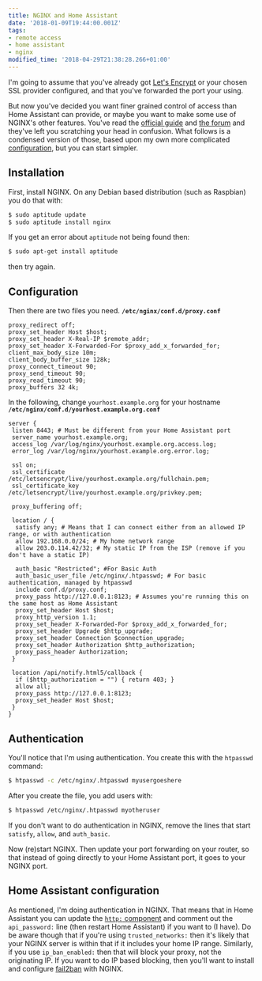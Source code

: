 ```yaml
---
title: NGINX and Home Assistant
date: '2018-01-09T19:44:00.001Z'
tags:
- remote access
- home assistant
- nginx
modified_time: '2018-04-29T21:38:28.266+01:00'
---
```


I'm going to assume that you've already got [Let's Encrypt](https://www.blogger.com/2017/11/letsencrypt-with-home-assistant.html) or your chosen SSL provider configured, and that you've forwarded the port your using.

But now you've decided you want finer grained control of access than Home Assistant can provide, or maybe you want to make some use of NGINX's other features. You've read the [official guide](https://home-assistant.io/docs/ecosystem/nginx/) and [the forum](https://community.home-assistant.io/t/homeassistant-nginx-ssl-proxy-setup/53) and they've left you scratching your head in confusion. What follows is a condensed version of those, based upon my own more complicated [configuration](https://github.com/DubhAd/Home-AssistantConfig/tree/master/etc/nginx/conf.d), but you can start simpler.

## Installation

First, install NGINX. On any Debian based distribution (such as Raspbian) you do that with:

```bash
$ sudo aptitude update
$ sudo aptitude install nginx
```

If you get an error about `aptitude` not being found then:

```bash
$ sudo apt-get install aptitude
```

then try again.

## Configuration

Then there are two files you need. **`/etc/nginx/conf.d/proxy.conf`**

```
proxy_redirect off;
proxy_set_header Host $host;
proxy_set_header X-Real-IP $remote_addr;
proxy_set_header X-Forwarded-For $proxy_add_x_forwarded_for;
client_max_body_size 10m;
client_body_buffer_size 128k;
proxy_connect_timeout 90;
proxy_send_timeout 90;
proxy_read_timeout 90;
proxy_buffers 32 4k;
```

In the following, change `yourhost.example.org` for your hostname **`/etc/nginx/conf.d/yourhost.example.org.conf`**


```
server {
 listen 8443; # Must be different from your Home Assistant port
 server_name yourhost.example.org;
 access_log /var/log/nginx/yourhost.example.org.access.log;
 error_log /var/log/nginx/yourhost.example.org.error.log;

 ssl on;
 ssl_certificate /etc/letsencrypt/live/yourhost.example.org/fullchain.pem;
 ssl_certificate_key /etc/letsencrypt/live/yourhost.example.org/privkey.pem;

 proxy_buffering off;

 location / {
  satisfy any; # Means that I can connect either from an allowed IP range, or with authentication
  allow 192.168.0.0/24; # My home network range
  allow 203.0.114.42/32; # My static IP from the ISP (remove if you don't have a static IP)

  auth_basic "Restricted"; #For Basic Auth
  auth_basic_user_file /etc/nginx/.htpasswd; # For basic authentication, managed by htpasswd
  include conf.d/proxy.conf;
  proxy_pass http://127.0.0.1:8123; # Assumes you're running this on the same host as Home Assistant
  proxy_set_header Host $host;
  proxy_http_version 1.1;
  proxy_set_header X-Forwarded-For $proxy_add_x_forwarded_for;
  proxy_set_header Upgrade $http_upgrade;
  proxy_set_header Connection $connection_upgrade;
  proxy_set_header Authorization $http_authorization;
  proxy_pass_header Authorization;
 }

 location /api/notify.html5/callback {
  if ($http_authorization = "") { return 403; }
  allow all;
  proxy_pass http://127.0.0.1:8123;
  proxy_set_header Host $host;
 }
}
```

## Authentication

You'll notice that I'm using authentication. You create this with the `htpasswd` command:

```bash
$ htpasswd -c /etc/nginx/.htpasswd myusergoeshere
```

After you create the file, you add users with:

```bash
$ htpasswd /etc/nginx/.htpasswd myotheruser
```

If you don't want to do authentication in NGINX, remove the lines that start `satisfy`, `allow`, and `auth_basic`.

Now (re)start NGINX. Then update your port forwarding on your router, so that instead of going directly to your Home Assistant port, it goes to your NGINX port.

## Home Assistant configuration

As mentioned, I'm doing authentication in NGINX. That means that in Home Assistant you can update the [`http:` component](https://home-assistant.io/integrations/http/) and comment out the `api_password:` line (then restart Home Assistant) if you want to (I have). Do be aware though that if you're using `trusted_networks:` then it's likely that your NGINX server is within that if it includes your home IP range. Similarly, if you use `ip_ban_enabled:` then that will block your proxy, not the originating IP. If you want to do IP based blocking, then you'll want to install and configure [fail2ban](https://www.fail2ban.org/wiki/index.php/Main_Page) with NGINX.
